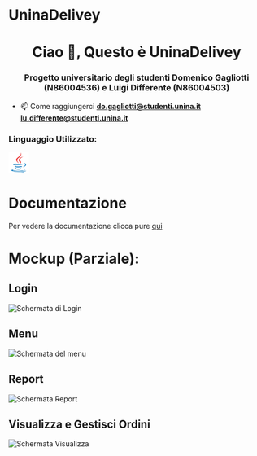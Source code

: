 # UninaDelivey
<h1 align="center">Ciao 👋, Questo è UninaDelivey</h1>
<h3 align="center">Progetto universitario degli studenti Domenico Gagliotti (N86004536) e Luigi Differente (N86004503)</h3>

- 📫 Come raggiungerci **do.gagliotti@studenti.unina.it** **lu.differente@studenti.unina.it**

<h3 align="left">Linguaggio Utilizzato:  <p align="left"> <a href="https://www.java.com" target="_blank" rel="noreferrer"> <img src="https://raw.githubusercontent.com/devicons/devicon/master/icons/java/java-original.svg" alt="java" width="40" height="40"/> </a> </p> </h3>

<h1>Documentazione</h1>
<p>Per vedere la documentazione clicca pure <a href="https://domenicogagliotti.altervista.org/ProgettoOOBD/OO/Documentazione_ObjectOrientation_OOBD2324_06.pdf" target="_blank">qui<source src="https://cdn-icons-mp4.flaticon.com/512/8948/8948330.mp4" type="video/mp4"></a></p>

<h1>Mockup (Parziale):</h1>
<h2>Login</h2>
<img src="https://domenicogagliotti.altervista.org/ProgettoOOBD/OO/login.png" alt="Schermata di Login">
<h2>Menu</h2>
<img src="https://domenicogagliotti.altervista.org/ProgettoOOBD/OO/menu.png" alt="Schermata del menu">
<h2>Report</h2>
<img src="https://domenicogagliotti.altervista.org/ProgettoOOBD/OO/report.png" alt="Schermata Report">
<h2>Visualizza e Gestisci Ordini</h2>
<img src="https://domenicogagliotti.altervista.org/ProgettoOOBD/OO/visualizza.png" alt="Schermata Visualizza">




